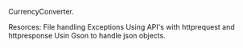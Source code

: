 CurrencyConverter.

Resorces:
  File handling
  Exceptions
  Using API's with httprequest and httpresponse
  Usin Gson to handle json objects.
  
